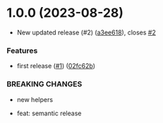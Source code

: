 # 1.0.0 (2023-08-28)


* New updated release (#2) ([a3ee618](https://github.com/LunaticMuch/iso-3166/commit/a3ee618fce58f8526d693c25b224ab2064ac71e4)), closes [#2](https://github.com/LunaticMuch/iso-3166/issues/2)


### Features

* first release ([#1](https://github.com/LunaticMuch/iso-3166/issues/1)) ([02fc62b](https://github.com/LunaticMuch/iso-3166/commit/02fc62b292477e3276d8a5b11194e9970d15f493))


### BREAKING CHANGES

* new helpers

* feat: semantic release

